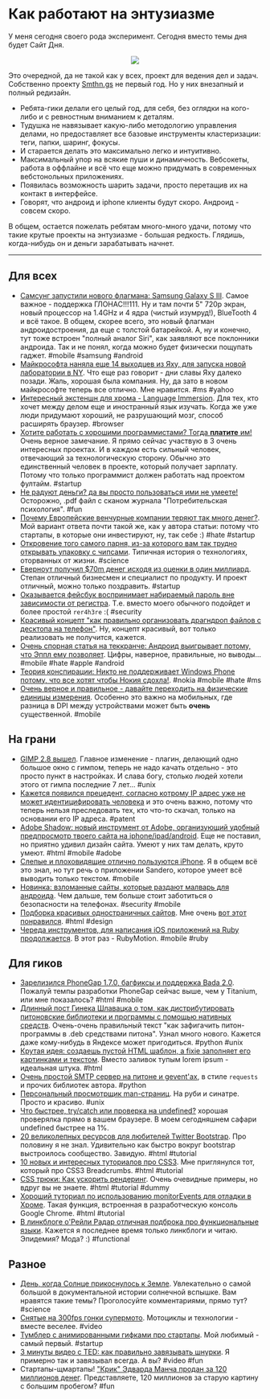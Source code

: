 # Как работают на энтузиазме
У меня сегодня своего рода эксперимент. Сегодня вместо темы дня будет Сайт Дня.

<div style="text-align: center"><a href='http://thn.gs'><img src='http://addmeto.cc/images/posts/thn-gs-screenshot.png' style='float: none' /></a></div>

Это очередной, да не такой как у всех, проект для ведения дел и задач. Собственно проекту [Smthn.gs](http://thn.gs/) не первый год. Но у них внезапный и полный редизайн.

* Ребята-гики делали его целый год, для себя, без оглядки на кого-либо и с ревностным вниманием к деталям.
* Тудушка не навязывает какую-либо методологию управления делами, но предоставляет все базовые инструменты кластеризации: теги, папки, шаринг, фокусы.
* И старается делать это максимально легко и интуитивно.
* Максимальный упор на всякие пуши и динамичность. Вебсокеты, работа в оффлайне и всё что еще можно придумать в современных вебстонольных приложениях.
* Появилась возможность шарить задачи, просто перетащив их на контакт в интерфейсе.
* Говорят, что андроид и iphone клиенты будут скоро. Андроид - совсем скоро.

В общем, остается пожелать ребятам много-много удачи, потому что такие крутые проекты на энтузиазме - большая редкость.
Глядишь, когда-нибудь он и деньги зарабатывать начнет.

-----

## Для всех
* [Самсунг запустили нового флагмана: Samsung Galaxy S III](http://techcrunch.com/2012/05/03/samsung-galaxy-s-iii-officia/). Самое важное - поддержка ГЛОНАС!!!111. Ну и там почти 5" 720p экран, новый процессор на 1.4GHz и 4 ядра (чистый изумруд!), BlueTooth 4 и всё такое. В общем, скорее всего, это новый флагман андроидостроения, да еще с толстой батарейкой. А, ну и конечно, тут тоже встроен "полный аналог Siri", как заявляют все поклонники андроида. Так и не понял, когда можно будет физически пощупать гаджет. #mobile #samsung #android
* [Майкрософта наняла еще 14 выходцев из Яху, для запуска новой лаборатории в NY](http://allthingsd.com/20120502/microsoft-hires-14-yahoo-researchers-to-kickstart-new-nyc-research-lab/). Что еще раз говорит - дни славы Яху далеко позади. Жаль, хорошая была компания. Ну, да зато в новом майкрософте теперь все отлично. Мне нравится. #ms #yahoo
* [Интересный экстеншн для хрома - Language Immersion](https://chrome.google.com/webstore/detail/bedbecnakfcpmkpddjfnfihogkaggkhl). Для тех, кто хочет между делом еще и иностранный язык изучать. Когда же уже люди придумают хороший, не разрушающий мозг, способ расширять браузер. #browser
* [Хотите работать с хорошими программистами? Тогда **платите** им!](http://www.irrlicht3d.org/pivot/entry.php?id=1295) Очень верное замечание. Я прямо сейчас участвую в 3 очень интересных проектах. И в каждом есть сильный человек, отвечающий за технологическую сторону. Обычно это единственный человек в проекте, который получает зарплату. Потому что только программист должен работать над проектом фултайм. #startup
* [Не радуют деньги? да вы просто пользоваться ими не умеете!](http://www.wjh.harvard.edu/~dtg/DUNN%20GILBERT%20&%20WILSON%20%282011%29.pdf) Осторожно, .pdf файл с сканом журнала "Потребительская психология". #fun
* [Почему Европейские венчурные компании теряют так много денег?](http://www.kernelmag.com/yiannopoulos/2066/gurgle-gurgle-gurgle/). Мой вариант ответа почти такой же, как у автора статьи: потому что стартапы, в которые они инвестируют, ну, так себе :) #hate #startup
* [Откровение того самого парня, из-за которого вам так трудно открывать упаковку с чипсами](http://www.rheothing.com/2012/05/im-that-guy.html). Типичная история о технологиях, оторванных от жизни. #science
* [Еверноут получил $70m денег исходя из оценки в один миллиард](http://techcrunch.com/2012/05/03/evernote-70-million/). Степан отличный бизнесмен и специалист по продукту. И проект отличный, можно только поздравить. #startup
* [Оказывается фейсбук воспринимает набираемый пароль вне зависимости от регистра](http://www.labnol.org/internet/facebook-account-passwords/21241/). Т.е. вместо моего обычного подойдет и более простой `rer4h3re` :( #security
* [Красивый концепт "как правильно организовать драгндроп файлов с десктопа на телефон"](http://www.fastcodesign.com/1669665/watch-this-ingenious-ui-idea-for-dragging-files-from-your-phone-to-computer). Ну, концепт красивый, вот только реализовать не получится, кажется.
* [Очень спорная статья на теккранче: Андроид выигрывает потому, что Эппл ему позволяет](http://techcrunch.com/2012/05/02/winning-in-neither-name-nor-spirit/). Цифры, наверное, правильные, но выводы... #mobile #hate #apple #android
* [Теория конспирации: Никто не поддерживает Windows Phone потому, что все хотят чтобы Нокия сдохла!](http://www.intomobile.com/2012/05/03/conspiracy-theory-no-one-supporting-windows-phone-because-everyone-wants-see-nokia-die/). #nokia #mobile #hate #ms
* [Очень верное и правильное - давайте переходить на физические единицы измерения](http://smus.com/physical-units/). Особенно это важно на мобильных, где разница в DPI между устройствами может быть **очень** существенной. #mobile

## На грани
* [GIMP 2.8 вышел](http://www.webupd8.org/2012/05/gimp-28-stable-finally-available-for.html). Главное изменение - плагин, делающий одно большое окно с гимпом, теперь не надо качать отдельно - это просто пункт в настройках. И слава богу, столько людей хотели этого от гимпа последние 7 лет... #unix
* [Кажется появился прецедент, согласно котрому IP адрес уже не может идентицифировать человека](http://torrentfreak.com/judge-an-ip-address-doesnt-identify-a-person-120503/) и это очень важно, потому что теперь нельзя преследовать тех, кто что-то скачал, только на основании его IP адреса. #patent
* [Adobe Shadow: новый инструмент от Adobe, организующий удобный предпросмотр твоего сайта на iphone/ipad/android](http://html.adobe.com/toolsandservices/shadow/). Еще не поставил, но приятно удивил дизайн сайта. Умеют у них там делать, круто умеют. #html #mobile #adobe
* [Слепые и плоховидящие отлично пользуются iPhone](http://www.theatlantic.com/technology/archive/2012/05/how-the-blind-are-reinventing-the-iphone/256589/). Я в общем всё это знал, но тут речь о приложении Sandero, которое умеет всё выводить только текстом. #mobile
* [Новинка: взломанные сайты, которые раздают малварь для андроида](http://www.zdnet.com/blog/security/a-first-hacked-sites-with-android-drive-by-download-malware/11810). Чем дальше, тем больше стоит заботиться о безопасности на телефонах. #security #mobile
* [Подборка красивых одностраничных сайтов](http://www.webdesignerdepot.com/2012/05/roundup-of-single-page-websites/). Мне очень [вот этот понравился](http://www.anthonyfonte.com/). #html #design
* [Череда инструментов, для написания iOS приложений на Ruby продолжается](http://arstechnica.com/business/news/2012/05/exclusive-building-ruby-ios-applications-with-rubymotion.ars). В этот раз - RubyMotion. #mobile #ruby


## Для гиков
* [Зарелизился PhoneGap 1.7.0, багфиксы и поддержка Bada 2.0](http://phonegap.com/2012/05/02/phonegap-1-7-0-released/). Пожалуй темпы разработки PhoneGap сейчас выше, чем у Titanium, или мне показалось? #html #mobile
* [Длинный пост Гинека Шлавацка о том, как дистрибутировать питоновские библиотеки и программы с помощью нативных средств](http://hynek.me/articles/python-app-deployment-with-native-packages/). Очень-очень правильный текст "как зафигачить питон-программы в .deb средствами питона". Узнал много нового. Кажется даже кому-нибудь в Яндексе может пригодиться. #python #unix
* [Крутая идея: создаешь пустой HTML шаблон, а fixie заполняет его картинками и текстом](http://fixiejs.com/). Вместо заливок тупым lorem ipsum - идеальная штука. #html
* [Очень простой SMTP сервер на питоне и  gevent'ах](https://github.com/kennethreitz/inbox.py), в стиле `requests` и прочих библиотек автора. #python
* [Персональный просмотрщик man-страниц](https://github.com/jimeh/manservant). На руби и синатре. Просто и красиво. #unix
* [Что быстрее, try/catch или проверка на undefined?](http://jsperf.com/try-catch-error-perf/3) хорошая проверялка прямо в вашем браузере. В моем сегодняшнем сафари undefined быстрее на 1%.
* [20 великолепных ресурсов для любителей Twitter Bootstrap](http://designshack.net/articles/css/20-awesome-resources-for-twitter-bootstrap-lovers/). Про половину я не знал. Удивительно как быстро вокруг bootstrap выстроилось сообщество. Завидую. #html #tutorial
* [10 новых и интересных туториалов про CSS3](http://www.gonzoblog.nl/2012/05/10-fresh-and-useful-pure-css3-tutorials-no-javascript/). Мне приглянулся тот, который про CSS3 Breadcrumbs. #html #tutorial
* [CSS трюки: Как ускорить рендеринг](http://www.onextrapixel.com/2012/05/03/css-tricks-how-to-speed-up-css-rendering/). Очень очевидные примеры, но вдруг вы не знаете. #html #tutorial #dummy
* [Хороший туториал по использованию monitorEvents для отладки в Хроме](http://www.briangrinstead.com/blog/chrome-developer-tools-monitorevents). Такая функция, встроенная в разработческую консоль Google Chrome. #html #tutorial
* [В линкблоге о'Рейли Радар отличная подброка про функциональные языки](http://radar.oreilly.com/2012/05/functional-languages-functional-techniques.html). Кажется я последнее время только линкблоги и читаю. Эпидемия? Мода? :) #functional

## Разное
* [День, когда Солнце прикоснулось к Земле](http://arstechnica.com/science/news/2012/05/1859s-great-auroral-stormthe-week-the-sun-touched-the-earth.ars). Увлекательно о самой большой в документальной истории солнечной вспышке. Вам нравятся такие темы? Проголосуйте комментариями, прямо тут? #science
* [Снятые на 300fps гонки супермото](http://vimeo.com/40853735). Мотоциклы и технологии - вместе веселее. #video
* [Тумблер с анимированными гифками про стартапы](http://runningastartup.tumblr.com/). Мой любимый - самый первый. #startup
* [3 минуты видео с TED: как правильно завязывать шнурки](http://www.ted.com/talks/terry_moore_how_to_tie_your_shoes.html). Я примерно так и завязывал всегда. А вы? #video #fun
* Стартапы-щмартапы! ["Крик" Эдварда Манча продан за 120 миллионов денег](http://edition.cnn.com/2012/05/02/us/new-york-the-scream/index.html). Представляете, 120 миллионов за старую картину с большим пробегом? #fun
